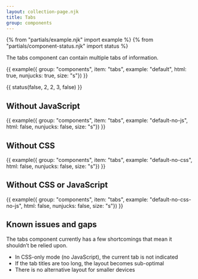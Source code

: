 ```yaml
---
layout: collection-page.njk
title: Tabs
group: components
---
```


{% from "partials/example.njk" import example %}
{% from "partials/component-status.njk" import status %}

The tabs component can contain multiple tabs of information.

{{ example({ group: "components", item: "tabs", example: "default", html: true, nunjucks: true, size: "s"}) }}

{{ status(false, 2, 2, 3, false) }}

## Without JavaScript

{{ example({ group: "components", item: "tabs", example: "default-no-js", html: false, nunjucks: false, size: "s"}) }}

## Without CSS

{{ example({ group: "components", item: "tabs", example: "default-no-css", html: false, nunjucks: false, size: "s"}) }}

## Without CSS or JavaScript

{{ example({ group: "components", item: "tabs", example: "default-no-css-no-js", html: false, nunjucks: false, size: "s"}) }}

## Known issues and gaps

The tabs component currently has a few shortcomings that mean it shouldn’t be relied upon.

- In CSS-only mode (no JavaScript), the current tab is not indicated
- If the tab titles are too long, the layout becomes sub-optimal
- There is no alternative layout for smaller devices
